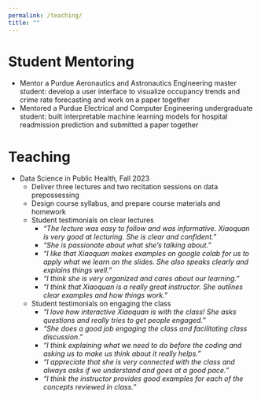 ```yaml
---
permalink: /teaching/
title: ""
---
```

<meta name="google-site-verification" content="OrbqbGHi0mh8xqpqsPJnfTkl3_q207b0IypJEYfXSoo" />
<!-- Google tag (gtag.js) -->
<script async src="https://www.googletagmanager.com/gtag/js?id=G-P44T7G85MC"></script>
<script>
  window.dataLayer = window.dataLayer || [];
  function gtag(){dataLayer.push(arguments);}
  gtag('js', new Date());

  gtag('config', 'G-P44T7G85MC');
</script>
# Student Mentoring
- Mentor a Purdue Aeronautics and Astronautics Engineering master student: develop a user interface to visualize occupancy trends and crime rate forecasting and work on a paper together
- Mentored a Purdue Electrical and Computer Engineering undergraduate student: built interpretable machine learning models for hospital readmission prediction and submitted a paper together

# Teaching
- Data Science in Public Health, Fall 2023
	- Deliver three lectures and two recitation sessions on data prepossessing
	- Design course syllabus, and prepare course materials and homework
	- Student testimonials on clear lectures
 		- _“The lecture was easy to follow and was informative. Xiaoquan is very good at lecturing. She is clear and confident.”_
		- _“She is passionate about what she’s talking about.”_
		- _“I like that Xiaoquan makes examples on google colab for us to apply what we learn on the slides. She also speaks clearly and explains things well.”_
		- _“I think she is very organized and cares about our learning.”_
		- _“I think that Xiaoquan is a really great instructor. She outlines clear examples and how things work.”_
	- Student testimonials on engaging the class
 		- _“I love how interactive Xiaoquan is with the class! She asks questions and really tries to get people engaged.”_
		- _“She does a good job engaging the class and facilitating class discussion.”_
		- _“I think explaining what we need to do before the coding and asking us to make us think about it really helps.”_
		- _“I appreciate that she is very connected with the class and always asks if we understand and goes at a good pace.”_
		- _“I think the instructor provides good examples for each of the concepts reviewed in class.”_
